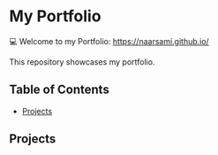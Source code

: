 # My Portfolio

💻 Welcome to my Portfolio: https://naarsami.github.io/

This repository showcases my portfolio.

## Table of Contents

- [Projects](#projects)

## Projects
